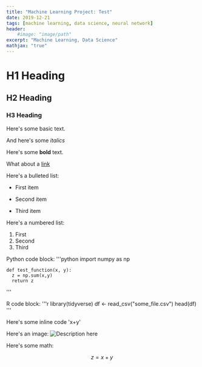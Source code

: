 ```yaml
---
title: "Machine Learning Project: Test"
date: 2019-12-21
tags: [machine learning, data science, neural network]
header:
    #image: "image/path"
excerpt: "Machine Learning, Data Science"
mathjax: "true"
---
```


# H1 Heading

## H2 Heading

### H3 Heading

Here's some basic text.

And here's some *italics*

Here's some **bold** text.

What about a [link](https://url.here)

Here's a bulleted list:
* First item
+ Second item
- Third item

Here's a numbered list:
1. First
2. Second
3. Third

Python code block:
'''python
    import numpy as np

    def test_function(x, y):
      z = np.sum(x,y)
      return z
'''

R code block:
'''r
    library(tidyverse)
    df <- read_csv("some_file.csv")
    head(df)
'''

Here's some inline code 'x+y'

Here's an image:
<img src="{{ site.url }}{{ site.baseurl }}/images/filename.jpg" alt="Description here">

Here's some math:

$$z=x+y$$

